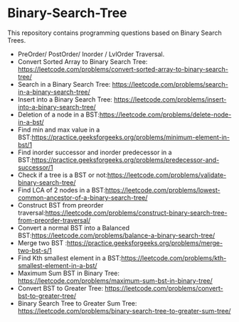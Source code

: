 # Binary-Search-Tree
This repository contains programming questions based on Binary Search Trees.
- PreOrder/ PostOrder/ Inorder / LvlOrder Traversal.
- Convert Sorted Array to Binary Search Tree: https://leetcode.com/problems/convert-sorted-array-to-binary-search-tree/
- Search in a Binary Search Tree: https://leetcode.com/problems/search-in-a-binary-search-tree/
- Insert into a Binary Search Tree: https://leetcode.com/problems/insert-into-a-binary-search-tree/
- Deletion of a node in a BST:https://leetcode.com/problems/delete-node-in-a-bst/
- Find min and max value in a BST:https://practice.geeksforgeeks.org/problems/minimum-element-in-bst/1
- Find inorder successor and inorder predecessor in a BST:https://practice.geeksforgeeks.org/problems/predecessor-and-successor/1
- Check if a tree is a BST or not:https://leetcode.com/problems/validate-binary-search-tree/
- Find LCA of 2 nodes in a BST:https://leetcode.com/problems/lowest-common-ancestor-of-a-binary-search-tree/
- Construct BST from preorder traversal:https://leetcode.com/problems/construct-binary-search-tree-from-preorder-traversal/
- Convert a normal BST into a Balanced BST:https://leetcode.com/problems/balance-a-binary-search-tree/
- Merge two BST :https://practice.geeksforgeeks.org/problems/merge-two-bst-s/1
- Find Kth smallest element in a BST:https://leetcode.com/problems/kth-smallest-element-in-a-bst/
- Maximum Sum BST in Binary Tree: https://leetcode.com/problems/maximum-sum-bst-in-binary-tree/
- Convert BST to Greater Tree: https://leetcode.com/problems/convert-bst-to-greater-tree/
- Binary Search Tree to Greater Sum Tree: https://leetcode.com/problems/binary-search-tree-to-greater-sum-tree/

